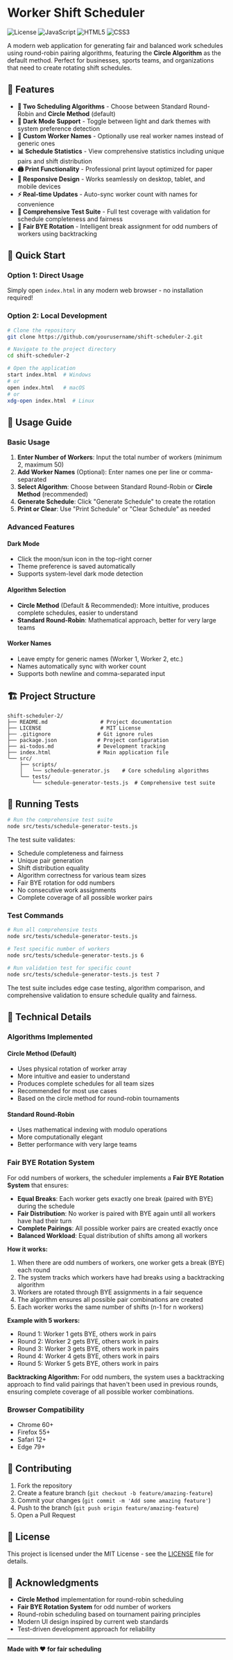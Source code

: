 # Worker Shift Scheduler

![License](https://img.shields.io/badge/license-MIT-blue.svg)
![JavaScript](https://img.shields.io/badge/JavaScript-ES6+-yellow.svg)
![HTML5](https://img.shields.io/badge/HTML5-E34F26.svg?logo=html5&logoColor=white)
![CSS3](https://img.shields.io/badge/CSS3-1572B6.svg?logo=css3&logoColor=white)

A modern web application for generating fair and balanced work schedules using round-robin pairing algorithms, featuring the **Circle Algorithm** as the default method. Perfect for businesses, sports teams, and organizations that need to create rotating shift schedules.

## 🚀 Features

- **📅 Two Scheduling Algorithms** - Choose between Standard Round-Robin and **Circle Method** (default)
- **🌙 Dark Mode Support** - Toggle between light and dark themes with system preference detection
- **👥 Custom Worker Names** - Optionally use real worker names instead of generic ones
- **📊 Schedule Statistics** - View comprehensive statistics including unique pairs and shift distribution
- **🖨️ Print Functionality** - Professional print layout optimized for paper
- **📱 Responsive Design** - Works seamlessly on desktop, tablet, and mobile devices
- **⚡ Real-time Updates** - Auto-sync worker count with names for convenience
- **🧪 Comprehensive Test Suite** - Full test coverage with validation for schedule completeness and fairness
- **🔄 Fair BYE Rotation** - Intelligent break assignment for odd numbers of workers using backtracking

## 🎯 Quick Start

### Option 1: Direct Usage
Simply open `index.html` in any modern web browser - no installation required!

### Option 2: Local Development
```bash
# Clone the repository
git clone https://github.com/yourusername/shift-scheduler-2.git

# Navigate to the project directory
cd shift-scheduler-2

# Open the application
start index.html  # Windows
# or
open index.html   # macOS
# or
xdg-open index.html  # Linux
```

## 📖 Usage Guide

### Basic Usage
1. **Enter Number of Workers**: Input the total number of workers (minimum 2, maximum 50)
2. **Add Worker Names** (Optional): Enter names one per line or comma-separated
3. **Select Algorithm**: Choose between Standard Round-Robin or **Circle Method** (recommended)
4. **Generate Schedule**: Click "Generate Schedule" to create the rotation
5. **Print or Clear**: Use "Print Schedule" or "Clear Schedule" as needed

### Advanced Features

#### Dark Mode
- Click the moon/sun icon in the top-right corner
- Theme preference is saved automatically
- Supports system-level dark mode detection

#### Algorithm Selection
- **Circle Method** (Default & Recommended): More intuitive, produces complete schedules, easier to understand
- **Standard Round-Robin**: Mathematical approach, better for very large teams

#### Worker Names
- Leave empty for generic names (Worker 1, Worker 2, etc.)
- Names automatically sync with worker count
- Supports both newline and comma-separated input

## 🏗️ Project Structure

```
shift-scheduler-2/
├── README.md                 # Project documentation
├── LICENSE                   # MIT License
├── .gitignore               # Git ignore rules
├── package.json             # Project configuration
├── ai-todos.md              # Development tracking
├── index.html               # Main application file
└── src/
    ├── scripts/
    │   └── schedule-generator.js    # Core scheduling algorithms
    └── tests/
        └── schedule-generator-tests.js  # Comprehensive test suite
```

## 🧪 Running Tests

```bash
# Run the comprehensive test suite
node src/tests/schedule-generator-tests.js
```

The test suite validates:
- Schedule completeness and fairness
- Unique pair generation
- Shift distribution equality
- Algorithm correctness for various team sizes
- Fair BYE rotation for odd numbers
- No consecutive work assignments
- Complete coverage of all possible worker pairs

### Test Commands

```bash
# Run all comprehensive tests
node src/tests/schedule-generator-tests.js

# Test specific number of workers
node src/tests/schedule-generator-tests.js 6

# Run validation test for specific count
node src/tests/schedule-generator-tests.js test 7
```

The test suite includes edge case testing, algorithm comparison, and comprehensive validation to ensure schedule quality and fairness.

## 🔧 Technical Details

### Algorithms Implemented

#### Circle Method (Default)
- Uses physical rotation of worker array
- More intuitive and easier to understand
- Produces complete schedules for all team sizes
- Recommended for most use cases
- Based on the circle method for round-robin tournaments

#### Standard Round-Robin
- Uses mathematical indexing with modulo operations
- More computationally elegant
- Better performance with very large teams

### Fair BYE Rotation System

For odd numbers of workers, the scheduler implements a **Fair BYE Rotation System** that ensures:

- **Equal Breaks**: Each worker gets exactly one break (paired with BYE) during the schedule
- **Fair Distribution**: No worker is paired with BYE again until all workers have had their turn
- **Complete Pairings**: All possible worker pairs are created exactly once
- **Balanced Workload**: Equal distribution of shifts among all workers

**How it works:**
1. When there are odd numbers of workers, one worker gets a break (BYE) each round
2. The system tracks which workers have had breaks using a backtracking algorithm
3. Workers are rotated through BYE assignments in a fair sequence
4. The algorithm ensures all possible pair combinations are created
5. Each worker works the same number of shifts (n-1 for n workers)

**Example with 5 workers:**
- Round 1: Worker 1 gets BYE, others work in pairs
- Round 2: Worker 2 gets BYE, others work in pairs
- Round 3: Worker 3 gets BYE, others work in pairs
- Round 4: Worker 4 gets BYE, others work in pairs
- Round 5: Worker 5 gets BYE, others work in pairs

**Backtracking Algorithm:**
For odd numbers, the system uses a backtracking approach to find valid pairings that haven't been used in previous rounds, ensuring complete coverage of all possible worker combinations.

### Browser Compatibility
- Chrome 60+
- Firefox 55+
- Safari 12+
- Edge 79+

## 🤝 Contributing

1. Fork the repository
2. Create a feature branch (`git checkout -b feature/amazing-feature`)
3. Commit your changes (`git commit -m 'Add some amazing feature'`)
4. Push to the branch (`git push origin feature/amazing-feature`)
5. Open a Pull Request

## 📄 License

This project is licensed under the MIT License - see the [LICENSE](LICENSE) file for details.

## 🙏 Acknowledgments

- **Circle Method** implementation for round-robin scheduling
- **Fair BYE Rotation System** for odd number of workers
- Round-robin scheduling based on tournament pairing principles
- Modern UI design inspired by current web standards
- Test-driven development approach for reliability

---

**Made with ❤️ for fair scheduling**